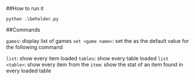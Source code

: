 ##How to run it

`python .\beholder.py`

##Commands

`games`: display list of games
`set <game name>`: set the <game name> as the default value for the following command

`list`: show every item loaded
`tables`: show every table loaded
`list <table>`: show every item from the <table>
`item`: show the stat of an item found in every loaded table
